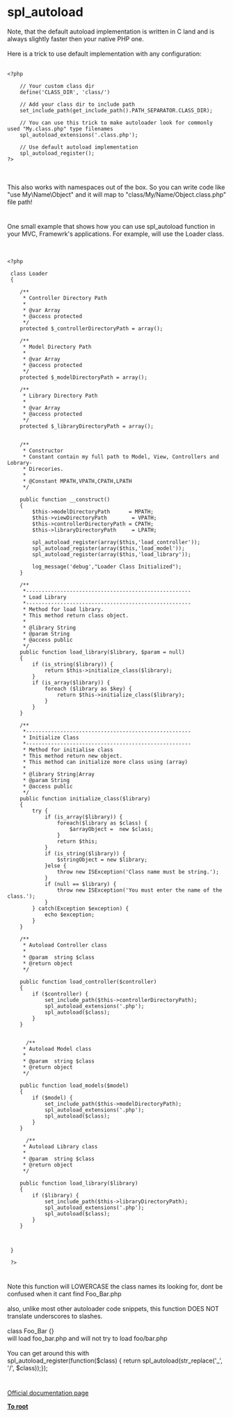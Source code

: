 # spl_autoload



Note, that the default autoload implementation is written in C land and is always slightly faster then your native PHP one.<br><br>Here is a trick to use default implementation with any configuration:<br><br>

```
<?php

    // Your custom class dir
    define('CLASS_DIR', 'class/')

    // Add your class dir to include path
    set_include_path(get_include_path().PATH_SEPARATOR.CLASS_DIR);

    // You can use this trick to make autoloader look for commonly used "My.class.php" type filenames
    spl_autoload_extensions('.class.php');

    // Use default autoload implementation
    spl_autoload_register();
?>
```
<br><br>This also works with namespaces out of the box. So you can write code like "use My\Name\Object" and it will map to "class/My/Name/Object.class.php" file path!  

#

One small example that shows how you can use spl_autoload function in your MVC, Framewrk&apos;s applications. For example, will use the Loader class.<br> <br><br>

```
<?php

 class Loader
 {
        
    /**
     * Controller Directory Path
     *
     * @var Array
     * @access protected
     */
    protected $_controllerDirectoryPath = array();
    
    /**
     * Model Directory Path
     *
     * @var Array
     * @access protected
     */
    protected $_modelDirectoryPath = array();
    
    /**
     * Library Directory Path
     *
     * @var Array
     * @access protected
     */
    protected $_libraryDirectoryPath = array();
    
    
    /** 
     * Constructor
     * Constant contain my full path to Model, View, Controllers and Lobrary-
     * Direcories.
     *
     * @Constant MPATH,VPATH,CPATH,LPATH
     */
     
    public function __construct()
    {
        $this->modelDirectoryPath      = MPATH;
        $this->viewDirectoryPath        = VPATH;
        $this->controllerDirectoryPath = CPATH;
        $this->libraryDirectoryPath     = LPATH;
        
        spl_autoload_register(array($this,'load_controller'));
        spl_autoload_register(array($this,'load_model'));
        spl_autoload_register(array($this,'load_library'));
   
        log_message('debug',"Loader Class Initialized");
    }

    /** 
     *-----------------------------------------------------
     * Load Library
     *-----------------------------------------------------
     * Method for load library.
     * This method return class object.
     *
     * @library String
     * @param String
     * @access public
     */    
    public function load_library($library, $param = null)
    {
        if (is_string($library)) {
            return $this->initialize_class($library);
        }
        if (is_array($library)) {
            foreach ($library as $key) {
                return $this->initialize_class($library);
            }
        }                
    }

    /** 
     *-----------------------------------------------------
     * Initialize Class
     *-----------------------------------------------------
     * Method for initialise class
     * This method return new object. 
     * This method can initialize more class using (array)
     *
     * @library String|Array
     * @param String
     * @access public
     */    
    public function initialize_class($library)
    {
        try {
            if (is_array($library)) {
                foreach($library as $class) {
                    $arrayObject =  new $class;
                }            
                return $this;
            }
            if (is_string($library)) {
                $stringObject = new $library;
            }else {
                throw new ISException('Class name must be string.');
            }
            if (null == $library) {
                throw new ISException('You must enter the name of the class.');
            }
        } catch(Exception $exception) {
            echo $exception;
        }
    }    
    
    /**
     * Autoload Controller class
     *
     * @param  string $class
     * @return object
     */
     
    public function load_controller($controller)
    {
        if ($controller) {
            set_include_path($this->controllerDirectoryPath);
            spl_autoload_extensions('.php');
            spl_autoload($class);
        }
    }    
    

      /**
     * Autoload Model class
     *
     * @param  string $class
     * @return object
     */
     
    public function load_models($model)
    {
        if ($model) {
            set_include_path($this->modelDirectoryPath);
            spl_autoload_extensions('.php');
            spl_autoload($class);
        }
    }    
    
      /**
     * Autoload Library class
     *
     * @param  string $class
     * @return object
     */
     
    public function load_library($library)
    {
        if ($library) {
            set_include_path($this->libraryDirectoryPath);
            spl_autoload_extensions('.php');
            spl_autoload($class);
        }
    }
    

    
 }
 
 ?>
```
  

#

Note this function will LOWERCASE the class names its looking for, dont be confused when it cant find Foo_Bar.php<br><br>also, unlike most other autoloader code snippets, this function DOES NOT translate underscores to slashes.<br><br>class Foo_Bar {}<br>will load foo_bar.php and will not try to load foo/bar.php<br><br>You can get around this with<br>spl_autoload_register(function($class) { return spl_autoload(str_replace(&apos;_&apos;, &apos;/&apos;, $class));});  

#

[Official documentation page](https://www.php.net/manual/en/function.spl-autoload.php)

**[To root](/README.md)**